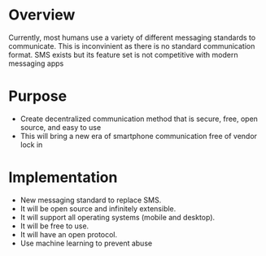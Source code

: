 # Overview
Currently, most humans use a variety of different messaging standards to communicate. This is inconvinient as there is no standard communication format. SMS exists but its feature set is not competitive with modern messaging apps

# Purpose
+ Create decentralized communication method that is secure, free, open source, and easy to use
+ This will bring a new era of smartphone communication free of vendor lock in

# Implementation
+ New messaging standard to replace SMS.
+ It will be open source and infinitely extensible.
+ It will support all operating systems (mobile and desktop).
+ It will be free to use.
+ It will have an open protocol.
+ Use machine learning to prevent abuse
